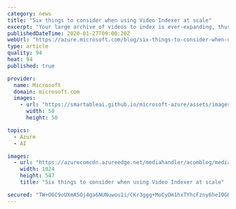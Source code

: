 ```yaml
---
category: news
title: "Six things to consider when using Video Indexer at scale"
excerpt: "Your large archive of videos to index is ever-expanding, thus you have been evaluating Microsoft Video Indexer and decided that you want to take your relationship with it to the next level by scaling up.\r\n\r\nIn general, scaling shouldn’t be difficult, but when you first face such process you might not"
publishedDateTime: 2020-01-27T09:00:20Z
webUrl: "https://azure.microsoft.com/blog/six-things-to-consider-when-using-video-indexer-at-scale/"
type: article
quality: 94
heat: 94
published: true

provider:
  name: Microsoft
  domain: microsoft.com
  images:
    - url: "https://smartableai.github.io/microsoft-azure/assets/images/organizations/microsoft.com-50x50.jpg"
      width: 50
      height: 50

topics:
  - Azure
  - AI

images:
  - url: "https://azurecomcdn.azureedge.net/mediahandler/acomblog/media/Default/blog/5dac0c65-7b6c-4b17-9473-69a01aeba495.png"
    width: 1024
    height: 547
    title: "Six things to consider when using Video Indexer at scale"

secured: "TW+O6C9oUXmASOj4ga6NUNuwou1i/CKr3ggg+MoCyOm1hxTYhcFzny6heIOGHMV08Ri4HcaCU3fUmpK+YIGap0PS2GQ6/mufDNRtGHf4AsYGOhEU9EzWIOxPtqkth2NsWyVpP0UmStZox4OluQy1X2yGCqHw/MR8hligBXRgVoEme+0DlNnYyGOgoEXCD3r+7SXWqjnvMp+fLeMxKPqytktakueeW8StyTEHNrPM3XjuEqoWV4w2XY7VHr6YkNXkalhQqsl34Wid/ZzwHou6MkBlQHk7vS4FcrT9Q1/ncfMJi3wCuU5TQ4bDQdM9vT0wmarCyMNp4U1AOczPqUOkJA==;K4RlX29IOIjEhALUZWL3aw=="
---
```


